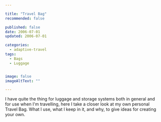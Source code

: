 ```yaml
---

title: "Travel Bag"
recommended: false

published: false
date: 2006-07-01
updated: 2006-07-01

categories: 
  - adaptive-travel
tags:
  - Bags
  - Luggage


image: false
imageAltText: ""

---
```


I have quite the thing for luggage and storage systems both in general and for use when I'm travelling, here I take a closer look at my own personal Travel Bag. What I use, what I keep in it, and why, to give ideas for creating your own.<!--more-->